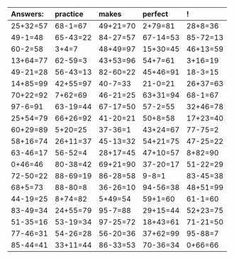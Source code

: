 | Answers: | practice | makes | perfect | ! |
| :--- | :--- | :--- | :--- | :--- |
| 25+32=57 | 68-1=67 | 49+21=70 | 2+79=81 | 28+8=36 | 
| 49-1=48 | 65-43=22 | 84-27=57 | 67-14=53 | 85-72=13 | 
| 60-2=58 | 3+4=7 | 48+49=97 | 15+30=45 | 46+13=59 | 
| 13+64=77 | 62-59=3 | 43+53=96 | 54+7=61 | 3+16=19 | 
| 49-21=28 | 56-43=13 | 82-60=22 | 45+46=91 | 18-3=15 | 
| 14+85=99 | 42+55=97 | 40-7=33 | 21-0=21 | 26+37=63 | 
| 70+22=92 | 7+62=69 | 46-21=25 | 63+31=94 | 68-1=67 | 
| 97-6=91 | 63-19=44 | 67-17=50 | 57-2=55 | 32+46=78 | 
| 25+54=79 | 66+26=92 | 41-20=21 | 50+8=58 | 17+23=40 | 
| 60+29=89 | 5+20=25 | 37-36=1 | 43+24=67 | 77-75=2 | 
| 58+16=74 | 26+11=37 | 45-13=32 | 54+21=75 | 47-25=22 | 
| 63-46=17 | 56-52=4 | 28+17=45 | 47+10=57 | 8+82=90 | 
| 0+46=46 | 80-38=42 | 69+21=90 | 37-20=17 | 51-22=29 | 
| 72-50=22 | 88-69=19 | 86-28=58 | 9-8=1 | 83-45=38 | 
| 68+5=73 | 88-80=8 | 36-26=10 | 94-56=38 | 48+51=99 | 
| 44-19=25 | 8+74=82 | 5+49=54 | 59+1=60 | 61-1=60 | 
| 83-49=34 | 24+55=79 | 95-7=88 | 29+15=44 | 52+23=75 | 
| 51-35=16 | 53-19=34 | 97-25=72 | 18+43=61 | 71-21=50 | 
| 77-46=31 | 54-26=28 | 56-20=36 | 37+62=99 | 95-88=7 | 
| 85-44=41 | 33+11=44 | 86-33=53 | 70-36=34 | 0+66=66 | 
